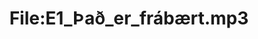 ---
title: File:E1_Það_er_frábært.mp3
recording of: Það er frábært.
reading speed: slow
speaker: E
license: CC0
---